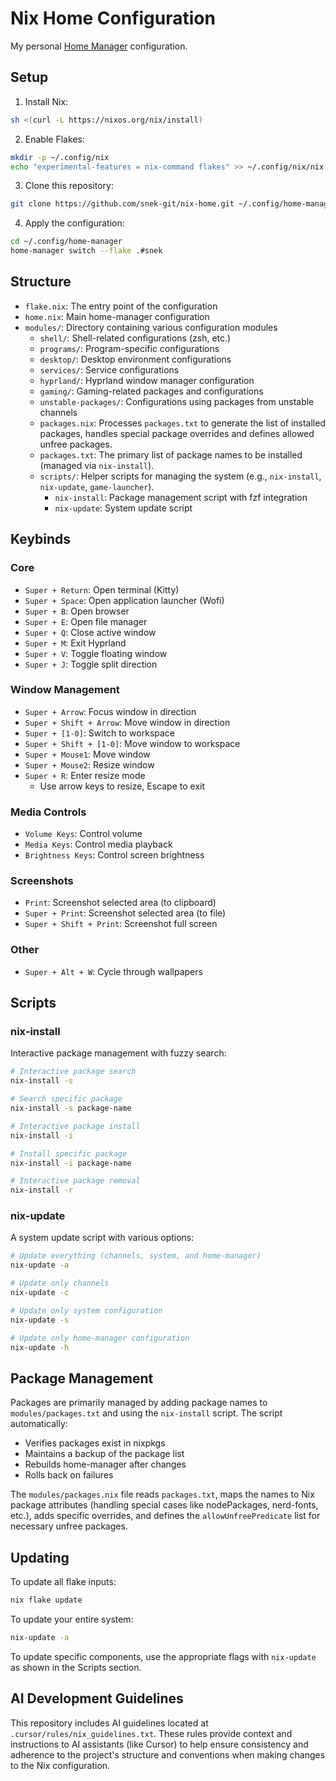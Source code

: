 # Nix Home Configuration

My personal [Home Manager](https://github.com/nix-community/home-manager) configuration.

## Setup

1. Install Nix:
```bash
sh <(curl -L https://nixos.org/nix/install)
```

2. Enable Flakes:
```bash
mkdir -p ~/.config/nix
echo "experimental-features = nix-command flakes" >> ~/.config/nix/nix.conf
```

3. Clone this repository:
```bash
git clone https://github.com/snek-git/nix-home.git ~/.config/home-manager
```

4. Apply the configuration:
```bash
cd ~/.config/home-manager
home-manager switch --flake .#snek
```

## Structure

- `flake.nix`: The entry point of the configuration
- `home.nix`: Main home-manager configuration
- `modules/`: Directory containing various configuration modules
  - `shell/`: Shell-related configurations (zsh, etc.)
  - `programs/`: Program-specific configurations
  - `desktop/`: Desktop environment configurations
  - `services/`: Service configurations
  - `hyprland/`: Hyprland window manager configuration
  - `gaming/`: Gaming-related packages and configurations
  - `unstable-packages/`: Configurations using packages from unstable channels
  - `packages.nix`: Processes `packages.txt` to generate the list of installed packages, handles special package overrides and defines allowed unfree packages.
  - `packages.txt`: The primary list of package names to be installed (managed via `nix-install`).
  - `scripts/`: Helper scripts for managing the system (e.g., `nix-install`, `nix-update`, `game-launcher`).
    - `nix-install`: Package management script with fzf integration
    - `nix-update`: System update script

## Keybinds

### Core
- `Super + Return`: Open terminal (Kitty)
- `Super + Space`: Open application launcher (Wofi)
- `Super + B`: Open browser
- `Super + E`: Open file manager
- `Super + Q`: Close active window
- `Super + M`: Exit Hyprland
- `Super + V`: Toggle floating window
- `Super + J`: Toggle split direction

### Window Management
- `Super + Arrow`: Focus window in direction
- `Super + Shift + Arrow`: Move window in direction
- `Super + [1-0]`: Switch to workspace
- `Super + Shift + [1-0]`: Move window to workspace
- `Super + Mouse1`: Move window
- `Super + Mouse2`: Resize window
- `Super + R`: Enter resize mode
  - Use arrow keys to resize, Escape to exit

### Media Controls
- `Volume Keys`: Control volume
- `Media Keys`: Control media playback
- `Brightness Keys`: Control screen brightness

### Screenshots
- `Print`: Screenshot selected area (to clipboard)
- `Super + Print`: Screenshot selected area (to file)
- `Super + Shift + Print`: Screenshot full screen

### Other
- `Super + Alt + W`: Cycle through wallpapers

## Scripts

### nix-install
Interactive package management with fuzzy search:
```bash
# Interactive package search
nix-install -s

# Search specific package
nix-install -s package-name

# Interactive package install
nix-install -i

# Install specific package
nix-install -i package-name

# Interactive package removal
nix-install -r
```

### nix-update
A system update script with various options:
```bash
# Update everything (channels, system, and home-manager)
nix-update -a

# Update only channels
nix-update -c

# Update only system configuration
nix-update -s

# Update only home-manager configuration
nix-update -h
```

## Package Management

Packages are primarily managed by adding package names to `modules/packages.txt` and using the `nix-install` script. The script automatically:
- Verifies packages exist in nixpkgs
- Maintains a backup of the package list
- Rebuilds home-manager after changes
- Rolls back on failures

The `modules/packages.nix` file reads `packages.txt`, maps the names to Nix package attributes (handling special cases like nodePackages, nerd-fonts, etc.), adds specific overrides, and defines the `allowUnfreePredicate` list for necessary unfree packages.

## Updating

To update all flake inputs:
```bash
nix flake update
```

To update your entire system:
```bash
nix-update -a
```

To update specific components, use the appropriate flags with `nix-update` as shown in the Scripts section.

## AI Development Guidelines

This repository includes AI guidelines located at `.cursor/rules/nix_guidelines.txt`. These rules provide context and instructions to AI assistants (like Cursor) to help ensure consistency and adherence to the project's structure and conventions when making changes to the Nix configuration. 